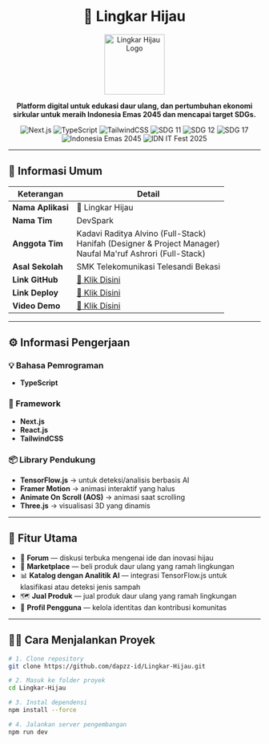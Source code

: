 <h1 align="center">🌿 Lingkar Hijau</h1>

<p align="center">
  <img src="https://raw.githubusercontent.com/dapzz-id/Lingkar-Hijau/refs/heads/main/app/favicon.ico" alt="Lingkar Hijau Logo" width="120"/>
</p>

<p align="center">
  <b>Platform digital untuk edukasi daur ulang, dan pertumbuhan ekonomi sirkular untuk meraih Indonesia Emas 2045 dan mencapai target SDGs.</b>
</p>

<p align="center">
  <img src="https://img.shields.io/badge/Framework-Next.js-black?logo=nextdotjs" alt="Next.js" />
  <img src="https://img.shields.io/badge/Language-TypeScript-blue?logo=typescript" alt="TypeScript" />
  <img src="https://img.shields.io/badge/Styling-TailwindCSS-06B6D4?logo=tailwindcss" alt="TailwindCSS" />
  <img src="https://img.shields.io/badge/SDG%2011-Kota%20&%20Komunitas%20Berkelanjutan-f39c12?logo=unitednations" alt="SDG 11" />
  <img src="https://img.shields.io/badge/SDG%2012-Konsumsi%20&%20Produksi%20Bertanggung%20Jawab-27ae60?logo=unitednations" alt="SDG 12" />
  <img src="https://img.shields.io/badge/SDG%2017-Kemitraan%20untuk%20Tujuan-2980b9?logo=unitednations" alt="SDG 17" />
  <img src="https://img.shields.io/badge/Indonesia%20Emas-2045-red?logo=flag" alt="Indonesia Emas 2045" />
  <img src="https://img.shields.io/badge/Event-IDN%20IT%20Fest%202025-orange?logo=googlemeet" alt="IDN IT Fest 2025" />
</p>

---

## 📖 Informasi Umum

| Keterangan | Detail |
|-------------|---------|
| **Nama Aplikasi** | 🌿 Lingkar Hijau |
| **Nama Tim**  | DevSpark |
| **Anggota Tim** | Kadavi Raditya Alvino (Full-Stack)<br>Hanifah (Designer & Project Manager)<br>Naufal Ma'ruf Ashrori (Full-Stack) |
| **Asal Sekolah** | SMK Telekomunikasi Telesandi Bekasi |
| **Link GitHub** | [🔗 Klik Disini](https://github.com/dapzz-id/Lingkar-Hijau.git) |
| **Link Deploy** | [🔗 Klik Disini](https://lingkar-hijau-eight.vercel.app/) |
| **Video Demo** | [🎥 Klik Disini](https://youtu.be/Rr7rEzw1D7I) |

---

## ⚙️ Informasi Pengerjaan

### 💡 Bahasa Pemrograman
- **TypeScript**

### 🚀 Framework
- **Next.js**
- **React.js**
- **TailwindCSS**

### 📦 Library Pendukung
- **TensorFlow.js** → untuk deteksi/analisis berbasis AI  
- **Framer Motion** → animasi interaktif yang halus  
- **Animate On Scroll (AOS)** → animasi saat scrolling  
- **Three.js** → visualisasi 3D yang dinamis  

---

## 🧭 Fitur Utama
- 🌱 **Forum** — diskusi terbuka mengenai ide dan inovasi hijau  
- 🛒 **Marketplace** — beli produk daur ulang yang ramah lingkungan  
- 📊 **Katalog dengan Analitik AI** — integrasi TensorFlow.js untuk klasifikasi atau deteksi jenis sampah
- 🗺️ **Jual Produk** — jual produk daur ulang yang ramah lingkungan  
- 👥 **Profil Pengguna** — kelola identitas dan kontribusi komunitas  

---

## 🧑‍💻 Cara Menjalankan Proyek

```bash
# 1. Clone repository
git clone https://github.com/dapzz-id/Lingkar-Hijau.git

# 2. Masuk ke folder proyek
cd Lingkar-Hijau

# 3. Instal dependensi
npm install --force

# 4. Jalankan server pengembangan
npm run dev